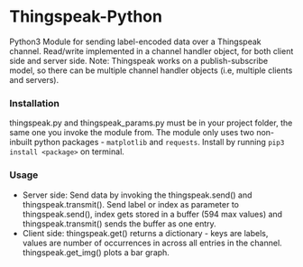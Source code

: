 # Thingspeak-Python

Python3 Module for sending label-encoded data over a Thingspeak channel. Read/write implemented in a channel handler object, for both client side and server side.
Note: Thingspeak works on a publish-subscribe model, so there can be multiple channel handler objects (i.e, multiple clients and servers).

### Installation ###
thingspeak.py and thingspeak_params.py must be in your project folder, the same one you invoke the module from.
The module only uses two non-inbuilt python packages - `matplotlib` and `requests`. Install by running `pip3 install <package>` on terminal.

### Usage ###
- Server side: Send data by invoking the thingspeak.send() and thingspeak.transmit(). Send label or index as parameter to thingspeak.send(), index gets stored in a buffer (594 max values) and thingspeak.transmit() sends the buffer as one entry.
- Client side: thingspeak.get() returns a dictionary - keys are labels, values are number of occurrences in across all entries in the channel. thingspeak.get_img() plots a bar graph.
